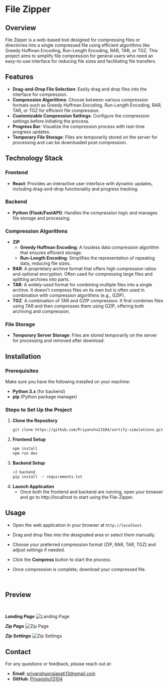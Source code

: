 # File Zipper

## Overview

File Zipper is a web-based tool designed for compressing files or directories into a single compressed file using efficient algorithms like Greedy Huffman Encoding, Run-Length Encoding, RAR, TAR, or TGZ. This project aims to simplify file compression for general users who need an easy-to-use interface for reducing file sizes and facilitating file transfers.

## Features

- **Drag-and-Drop File Selection**: Easily drag and drop files into the interface for compression.
- **Compression Algorithms**: Choose between various compression formats such as Greedy Huffman Encoding, Run-Length Encoding, RAR, TAR, or TGZ for efficient file compression.
- **Customizable Compression Settings**: Configure the compression settings before initiating the process.
- **Progress Bar**: Visualize the compression process with real-time progress updates.
- **Temporary File Storage**: Files are temporarily stored on the server for processing and can be downloaded post-compression.

## Technology Stack

### Frontend
- **React**: Provides an interactive user interface with dynamic updates, including drag-and-drop functionality and progress tracking.
  
### Backend
- **Python (Flask/FastAPI)**: Handles the compression logic and manages file storage and processing.
  
### Compression Algorithms
- **ZIP**
  - **Greedy Huffman Encoding**: A lossless data compression algorithm that ensures efficient storage.
  - **Run-Length Encoding**: Simplifies the representation of repeating data, reducing file sizes.
- **RAR**: A proprietary archive format that offers high compression ratios and optional encryption. Often used for compressing large files and splitting archives into parts.
- **TAR**: A widely-used format for combining multiple files into a single archive. It doesn't compress files on its own but is often used in combination with compression algorithms (e.g., GZIP).
- **TGZ**: A combination of TAR and GZIP compression. It first combines files using TAR and then compresses them using GZIP, offering both archiving and compression.

### File Storage
- **Temporary Server Storage**: Files are stored temporarily on the server for processing and removed after download.

## Installation

### Prerequisites
Make sure you have the following installed on your machine:

- **Python 3.x** (for backend)
- **pip** (Python package manager)

### Steps to Set Up the Project

1. **Clone the Repository**
   ```bash
   git clone https://github.com/Priyanshu13104/sortify-simulations.git

2. **Frontend Setup**
   ```bash
   npm install
   npm run dev

3. **Backend Setup**
   ```bash
   cd backend
   pip install -r requirements.txt

4. **Launch Applicaiton**
    - Once both the frontend and backend are running, open your browser and go to http://localhost to start using the File-Zipper.

## Usage

  - Open the web application in your browser at `http://localhost`.

  - Drag and drop files into the designated area or select them manually.

  - Choose your preferred compression format (ZIP, RAR, TAR, TGZ) and adjust settings if needed.

  - Click the **Compress** button to start the process.

  - Once compression is complete, download your compressed file.
  <br>

## Preview
<br>

***Landing Page***
![Landing Page](./public/Home_page.png)
<br>

***Zip Page***
![Zip Page](./public/Zip_page.png)
<br>

***Zip Settings***
![Zip Settings](./public/Zip_settings.png)




## Contact

For any questions or feedback, please reach out at:

- **Email**: priyanshuprajapati13@gmail.com
- **GitHub**: [Priyanshu13104](https://github.com/Priyanshu13104)
